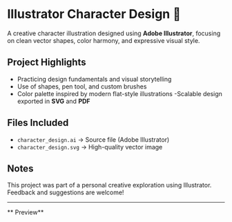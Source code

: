 # Illustrator Character Design 🎨

A creative character illustration designed using **Adobe Illustrator**, focusing on clean vector shapes, color harmony, and expressive visual style.

## Project Highlights

-  Practicing design fundamentals and visual storytelling
-  Use of shapes, pen tool, and custom brushes
- Color palette inspired by modern flat-style illustrations
-Scalable design exported in **SVG** and **PDF**

##  Files Included

- `character_design.ai` → Source file (Adobe Illustrator)
- `character_design.svg` → High-quality vector image


##  Notes

This project was part of a personal creative exploration using Illustrator.  
Feedback and suggestions are welcome!

---

** Preview**


